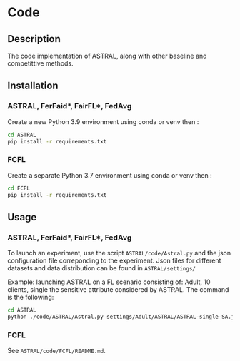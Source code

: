 # Code

## Description

The code implementation of ASTRAL, along with other baseline and competittive methods.

## Installation

### ASTRAL, FerFaid*, FairFL*, FedAvg
Create a new Python 3.9 environment using conda or venv then :

```bash
cd ASTRAL
pip install -r requirements.txt
```

### FCFL
Create a separate Python 3.7 environment using conda or venv then :

```bash
cd FCFL
pip install -r requirements.txt
```

## Usage
### ASTRAL, FerFaid*, FairFL*, FedAvg
To launch an experiment, use the script ```ASTRAL/code/Astral.py``` and the json configuration file correponding to the experiment. Json files for different datasets and data distribution can be found in ```ASTRAL/settings/```

Example: launching ASTRAL on a FL scenario consisting of: Adult, 10 clients, single the sensitive attribute considered by ASTRAL.
The command is the following:

```bash
cd ASTRAL
python ./code/ASTRAL/Astral.py settings/Adult/ASTRAL/ASTRAL-single-SA.json
```
### FCFL
See ```ASTRAL/code/FCFL/README.md```.
